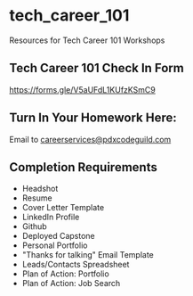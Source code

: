 # tech_career_101
Resources for Tech Career 101 Workshops

## Tech Career 101 Check In Form

https://forms.gle/V5aUFdL1KUfzKSmC9

## Turn In Your Homework Here:

Email to careerservices@pdxcodeguild.com

## Completion Requirements

- Headshot
- Resume
- Cover Letter Template
- LinkedIn Profile
- Github
- Deployed Capstone
- Personal Portfolio
- "Thanks for talking" Email Template
- Leads/Contacts Spreadsheet
- Plan of Action: Portfolio
- Plan of Action: Job Search
